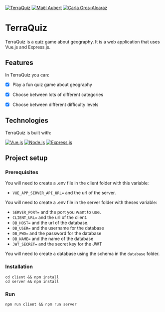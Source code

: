 [![TerraQuiz](https://img.shields.io/badge/TerraQuiz-000000?logo=github&logoColor=ffffff)](https://github.com/maelaubert56/terraquiz/)
[![Maël Aubert](https://img.shields.io/badge/-Maël%20Aubert-181717?&logo=github&logoColor=white)](https://github.com/maelaubert56)
[![Carla Gros-Alcaraz](https://img.shields.io/badge/-Carla%20Gros--Alcaraz-181717?&logo=github&logoColor=white)](https://github.com/deatheaterz77)
# TerraQuiz
TerraQuiz is a quiz game about geography. It is a web application that uses Vue.js and Express.js.

## Features
In TerraQuiz you can:
- [x] Play a fun quiz game about geography
- [x] Choose between lots of different categories
- [x] Choose between different difficulty levels



## Technologies
TerraQuiz is built with:

[![Vue.js](https://img.shields.io/badge/-Vue.js-4FC08D?style=flat-square&logo=vue.js&logoColor=white)](https://vuejs.org/)
[![Node.js](https://img.shields.io/badge/-Node.js-339933?style=flat-square&logo=node.js&logoColor=white)](https://nodejs.org/en/)
[![Express.js](https://img.shields.io/badge/-Express.js-000000?style=flat-square&logo=express&logoColor=white)](https://expressjs.com/)


## Project setup

### Prerequisites
You will need to create a .env file in the client folder with this variable:
- ```VUE_APP_SERVER_API_URL=``` and the url of the server.

You will need to create a .env file in the server folder with theses variable:
- ```SERVER_PORT=``` and the port you want to use.
- ```CLIENT_URL=``` and the url of the client.
- ```DB_HOST=``` and the url of the database.
- ```DB_USER=``` and the username for the database
- ```DB_PWD=``` and the password for the database
- ```DB_NAME=``` and the name of the database
- ```JWT_SECRET=``` and the secret key for the JWT

You will need to create a database using the schema in the ```database``` folder.
### Installation
```
cd client && npm install
cd server && npm install
```
### Run
```
npm run client && npm run server
```
